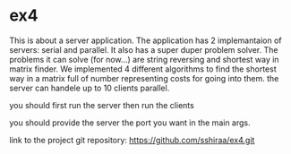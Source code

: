 # ex4

This is about a server application.
The application has 2 implemantaion of servers: serial and parallel.
It also has a super duper problem solver.
The problems it can solve (for now...) are string reversing and shortest way in matrix finder.
We implemented 4 different algorithms to find the shortest way in a matrix full of number representing costs for going into them.
the server can handele up to 10 clients parallel.

you should first run the server then run the clients

you should provide the server the port you want in the main args.



link to the project git repository:
https://github.com/sshiraa/ex4.git
